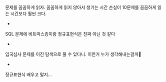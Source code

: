 
문제를 꼼꼼하게 읽자.
꼼꼼하게 읽지 않아서 생기는 시간 손실이
10문제를 꼼꼼하게 읽는 시간보다 훨씬 크다.


-

SQL 문제에 비트마스킹이랑 정규표현식은 진짜 아닌 것 같다

-

입국심사 문제를 이진 탐색으로 풀 수 있다니.
이런거 누가 생각해내는걸까

-

정규표현식 배우고 말지...
